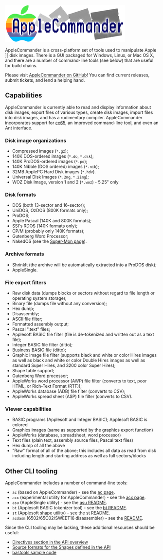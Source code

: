 ![AppleCommander Logo](images/AppleCommanderLogo.png)

AppleCommander is a cross-platform set of tools used to manipulate Apple ][ disk images.  There is a GUI packaged for Windows, Linux, or Mac OS X, and there are a number of command-line tools (see below) that are useful for build chains.  

Please visit [AppleCommander on GitHub](https://github.com/AppleCommander)!  You can find current releases, submit tickets, and lend a helping hand.

## Capabilities

AppleCommander is currently able to read and display information about disk images, export files of various types, create disk images, import files into disk images, and has a rudimentary compiler. AppleCommander incorporates support for [cc65](https://cc65.github.io/), an improved command-line tool, and even an Ant interface.

### Disk image organizations

* Compressed images (`*.gz`);
* 140K DOS-ordered images (`*.do`, `*.dsk`);
* 140K ProDOS-ordered images (`*.po`);
* 140K Nibble (DOS ordered) images (`*.nib`);
* 32MB ApplePC Hard Disk images (`*.hdv`).
* Universal Disk Images (`*.2mg`, `*.2img`);
* WOZ Disk Image, version 1 and 2 (`*.woz`) - 5.25" only

### Disk formats

* DOS (both 13-sector and 16-sector);
* UniDOS, OzDOS (800K formats only);
* ProDOS;
* Apple Pascal (140K and 800K formats);
* SSI's RDOS (140K formats only);
* CP/M (probably only 140K formats);
* Gutenberg Word Processor;
* NakedOS (see the [Super-Mon page](https://bitbucket.org/martin.haye/super-mon/wiki/Home)).

### Archive formats

* ShrinkIt (the archive will be automatically extracted into a ProDOS disk);
* AppleSingle.

### File export filters

* Raw disk data (dumps blocks or sectors without regard to file length or operating system storage);
* Binary file (dumps file without any conversion);
* Hex dump;
* Disassembly;
* ASCII file filter;
* Formatted assembly output;
* Pascal ".text" files;
* Applesoft BASIC file filter (file is de-tokenized and written out as a text file);
* Integer BASIC file filter (ditto);
* Business BASIC file (ditto);
* Graphic image file filter (supports black and white or color Hires images as well as black and white or color Double Hires images as well as standard Super Hires, and 3200 color Super Hires);
* Shape table support;
* Gutenberg Word processor;
* AppleWorks word processor (AWP) file filter (converts to text, poor HTML, or Rich-Text Format (RTF));
* AppleWorks database (ADB) file filter (converts to CSV);
* AppleWorks spread sheet (ASP) file filter (converts to CSV).

### Viewer capabilities

* BASIC programs (Applesoft and Integer BASIC); Applesoft BASIC is colored
* Graphics images (same as supported by the graphics export function)
* AppleWorks (database, spreadsheet, word processor)
* Text files (plain text, assembly source files, Pascal text files)
* Hex dump of all the above
* "Raw" format of all of the above; this includes all data as read from disk including length and starting address as well as full sectors/blocks

## Other CLI tooling

AppleCommander includes a number of command-line tools:

* `ac` (based on AppleCommander) - see the [ac page](ac/).
* `acx` (experimental utility for AppleCommander) - see the [acx page](acx/).
* `asu` (AppleSingle utility) - see the [asu README](https://github.com/AppleCommander/applesingle/blob/master/tools/asu/README.md).
* `bt` (Applesoft BASIC tokenizer tool) - see the [bt README](https://github.com/AppleCommander/bastools/blob/master/tools/bt/README.md).
* `st` (Applesoft shape utility) - see the [st README](https://github.com/AppleCommander/bastools/blob/master/tools/st/README.md).
* `acdasm` (6502/65C02/SWEET16 disassembler) - see the [README](https://github.com/AppleCommander/acdasm/blob/main/README.md).

Since the CLI tooling may be lacking, these additional resources should be useful:

* [Directives section in the API overview](https://github.com/AppleCommander/bastools/blob/master/api/README-TOKENIZER.md)
* [Source formats for the Shapes defined in the API](https://github.com/AppleCommander/bastools/blob/master/api/README-SHAPES.md)
* [bastools sample code](https://github.com/AppleCommander/bastools/tree/master/samples) 
